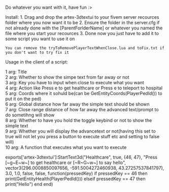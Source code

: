 Do whatever you want with it, have fun :>

Install:
    1. Drag and drop the artex-3dtextui to your fivem server recources folder where you now want it to be
    2. Ensure the folder in the server.cfg if not already done with the [ParentForlderName] or whatever you named the file where you start your recources
    3. Done now you just have to add it to some script you want to use it on

    You can remove the tryToRemovePlayerTextWhenClose.lua and toFix.txt if you don't want to try fix it

Usage in the client of a script:

1 arg: Title  
2 arg: Whether to show the simpe text from far away or not  
3 arg: Key you have to input when close to execute what you want  
4 arg: Action like Press e to get healthcare or Press e to teleport to hospital  
5 arg: Coords where it sohuld be(can be GetEntityCoords(PlayerPedId()) to put it on the ped)  
6 arg: Global distance how far away the simple text should be shown  
7 arg: Close range distance of how far away the advanced text/prompt to do sometihng will show  
8 arg: Whether to have you hold the toggle keybind or not to show the simple text  
9 arg: Whether you will display the advancetext or not(having this set to true will not let you press a button to execute stuff etc and setting to false will)  
10 arg: A function that executes what you want to execute  

exports['artex-3dtextui']:StartText3d("Healthcare", true, {46, 47}, "Press [~g~E~w~] to get healthcare or [~R~G~w~] to say hello", vector3(296.0008850097656, -591.5004272460938, 43.27257537841797), 3.0, 1.0, false, false, function(pressedKey)
    if pressedKey == 46 then
        print(GetEntityHealth(PlayerPedId()))
    elseif pressedKey == 47 then
        print("Hello")
    end
end)
